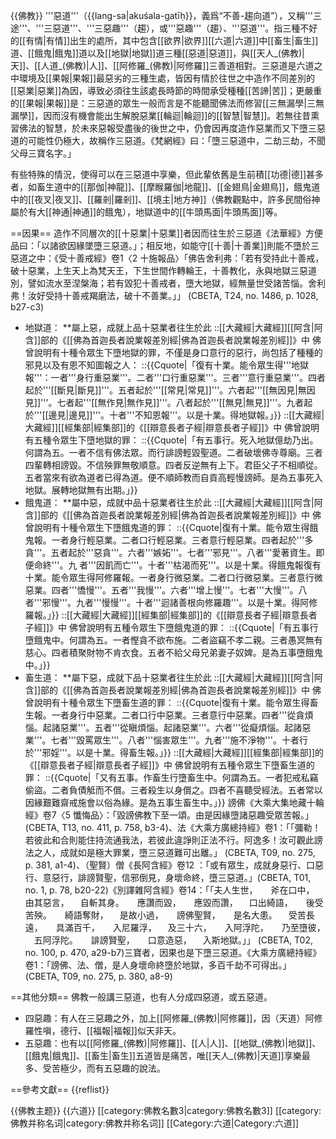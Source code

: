 {{佛教}}
'''惡道'''（{{lang-sa|akuśala-gatīḥ}}，義爲“不善-趨向道”），又稱'''三途'''、'''三惡道'''、'''三惡趣'''（趨），或'''惡趣'''（趨）、'''惡道'''。指三種不好的[[有情|有情]]出生的處所，其中包含[[欲界|欲界]][[六道|六道]]中[[畜生|畜生]]道、[[餓鬼|餓鬼]]道以及[[地獄|地獄]]道三種[[惡道|惡道]]，與[[天人_(佛教)|天]]、[[人道_(佛教)|人]]、[[阿修羅_(佛教)|阿修羅]]三善道相對。三惡道是六道之中環境及[[果報|果報]]最惡劣的三種生處，皆因有情於往世之中造作不同差別的[[惡業|惡業]]為因，導致必須往生該處長時節的時間承受種種[[苦諦|苦]]；更嚴重的[[果報|果報]]是：三惡道的眾生一般而言是不能聽聞佛法而修習[[三無漏學|三無漏學]]，因而沒有機會能出生解脫惡業[[輪迴|輪迴]]的[[智慧|智慧]]。若無往昔熏習佛法的智慧，於未來惡報受盡後的後世之中，仍會因再度造作惡業而又下墮三惡道的可能性仍極大，故稱作三惡道。<ref>《梵網經》曰：「墮三惡道中，二劫三劫，不聞父母三寶名字。」 </ref>

有些特殊的情況，使得可以在三惡道中享樂，但此輩依舊是生前積[[功德|德]]甚多者，如畜生道中的[[那伽|神龍]]、[[摩睺羅伽|地龍]]、[[金翅鳥|金翅鳥]]，餓鬼道中的[[夜叉|夜叉]]、[[羅剎|羅剎]]、[[境主|地方神]]（佛教觀點中，許多民間俗神屬於有大[[神通|神通]]的餓鬼），地獄道中的[[牛頭馬面|牛頭馬面]]等。

==因果==
造作不同層次的[[十惡業|十惡業]]者因而往生於三惡道<ref>《法華經》方便品曰：「以諸欲因緣墜墮三惡道。」</ref>；相反地，如能守[[十善|十善業]]則能不墮於三惡道之中：<ref>《受十善戒經》卷1〈2 十施報品〉「佛告舍利弗：「若有受持此十善戒，破十惡業，上生天上為梵天王，下生世間作轉輪王，十善教化，永與地獄三惡道別，譬如流水至涅槃海；若有毀犯十善戒者，墮大地獄，經無量世受諸苦惱。舍利弗！汝好受持十善戒羯磨法，破十不善業。」」 (CBETA, T24, no. 1486, p. 1028, b27-c3)</ref>
* 地獄道：
**屬上惡，成就上品十惡業者往生於此
::[[大藏經|大藏經]][[阿含|阿含]]部的《[[佛為首迦長者說業報差別經|佛為首迦長者說業報差別經]]》中 佛曾說明有十種令眾生下墮地獄的罪，不僅是身口意行的惡行，尚包括了種種的邪見以及有恩不知圖報之人：
::{{Cquote|「復有十業。能令眾生得'''地獄報'''：一者'''身行重惡業'''。二者'''口行重惡業'''。三者'''意行重惡業'''。四者起於'''[[斷見|斷見]]'''。五者起於'''[[常見|常見]]'''。六者起'''[[無因見|無因見]]'''。七者起'''[[無作見|無作見]]'''。八者起於'''[[無見|無見]]'''。九者起於'''[[邊見|邊見]]'''。十者'''不知恩報'''。以是十業。得地獄報。」}}
::[[大藏經|大藏經]][[經集部|經集部]]的《[[辯意長者子經|辯意長者子經]]》中 佛曾說明有五種令眾生下墮地獄的罪：
::{{Cquote|「有五事行。死入地獄億劫乃出。何謂為五。一者不信有佛法眾。而行誹謗輕毀聖道。二者破壞佛寺尊廟。三者四輩轉相謗毀。不信殃罪無敬順意。四者反逆無有上下。君臣父子不相順從。五者當來有欲為道者已得為道。便不順師教而自貢高輕慢謗師。是為五事死入地獄。展轉地獄無有出期。」}}
* 餓鬼道：
**屬中惡，成就中品十惡業者往生於此
::[[大藏經|大藏經]][[阿含|阿含]]部的《[[佛為首迦長者說業報差別經|佛為首迦長者說業報差別經]]》中 佛曾說明有十種令眾生下墮餓鬼道的罪：
::{{Cquote|復有十業。能令眾生得餓鬼報。一者身行輕惡業。二者口行輕惡業。三者意行輕惡業。四者起於'''多貪'''。五者起於'''惡貪'''。六者'''嫉妬'''。七者'''邪見'''。八者'''愛著資生。即便命終'''。九
者'''因飢而亡'''。十者'''枯渴而死'''。以是十業。得餓鬼報復有十業。能令眾生得阿修羅報。一者身行微惡業。二者口行微惡業。三者意行微惡業。四者'''憍慢'''。五者'''我慢'''。六者'''增上慢'''。七者'''大慢'''。八者'''邪慢'''。九者'''慢慢'''。十者'''迴諸善根向修羅趣'''。以是十業。得阿修羅報。」}}
::[[大藏經|大藏經]][[經集部|經集部]]的《[[辯意長者子經|辯意長者子經]]》中 佛曾說明有五種令眾生下墮餓鬼道的罪：
::{{Cquote|「有五事行墮餓鬼中。何謂為五。一者慳貪不欲布施。二者盜竊不孝二親。三者愚冥無有慈心。四者積聚財物不肯衣食。五者不給父母兄弟妻子奴婢。是為五事墮餓鬼中。」}}
* 畜生道：
**屬下惡，成就下品十惡業者往生於此
::[[大藏經|大藏經]][[阿含|阿含]]部的《[[佛為首迦長者說業報差別經|佛為首迦長者說業報差別經]]》中 佛曾說明有十種令眾生下墮畜生道的罪：
::{{Cquote|復有十業。能令眾生得畜生報。一者身行中惡業。二者口行中惡業。三者意行中惡業。四者'''從貪煩惱。起諸惡業'''。五者'''從瞋煩惱。起諸惡業'''。六者'''從癡煩惱。起諸惡業'''。七者'''毀罵眾生'''。八者'''惱害眾生'''。九者'''施不淨物'''。十者行於'''邪婬'''。以是十業。得畜生報。」}}
::[[大藏經|大藏經]][[經集部|經集部]]的《[[辯意長者子經|辯意長者子經]]》中 佛曾說明有五種令眾生下墮畜生道的罪：
::{{Cquote|「又有五事。作畜生行墮畜生中。何謂為五。一者犯戒私竊偷盜。二者負債觝而不償。三者殺生以身償之。四者不喜聽受經法。五者常以因緣艱難齋戒施會以俗為緣。是為五事生畜生中。」}}
謗佛<ref>《大乘大集地藏十輪經》卷7〈5 懺悔品〉：「毀謗佛教下至一頌。由是因緣墮諸惡趣受眾苦報。」 (CBETA, T13, no. 411, p. 758, b3-4)</ref>、法<ref>《大乘方廣總持經》卷1：「「彌勒！若彼此和合則能住持流通我法，若彼此違諍則正法不行。阿逸多！汝可觀此謗法之人，成就如是極大罪業，墮三惡道難可出離。」 (CBETA, T09, no. 275, p. 381, a1-4)</ref>、（聖賢）僧<ref>《長阿含經》卷12 ：「或有眾生，成就身惡行、口惡行、意惡行，誹謗賢聖，信邪倒見，身壞命終，墮三惡道。」(CBETA, T01, no. 1, p. 78, b20-22)</ref><ref>《別譯雜阿含經》卷14：「「夫人生世，　　斧在口中，　　由其惡言， 　自斬其身。　　應讚而毀，　　應毀而讚， 　口出綺語，　　後受苦殃。　　綺語奪財， 　是故小過，　　謗佛聖賢，　　是名大患。 　受苦長遠，　　具滿百千，　　入尼羅浮， 　及三十六，　　入阿浮陀，　　乃至墮彼， 　五阿浮陀。　　誹謗賢聖，　　口意造惡， 　入斯地獄。」」 (CBETA, T02, no. 100, p. 470, a29-b7)</ref>三寶者，因果也是下墮三惡道。<ref>《大乘方廣總持經》卷1：「謗佛、法、僧，是人身壞命終墮於地獄，多百千劫不可得出。」 (CBETA, T09, no. 275, p. 380, a8-9)</ref>

==其他分類==
佛教一般講三惡道，也有人分成四惡道，或五惡道。
* 四惡趣：有人在三惡趣之外，加上[[阿修羅_(佛教)|阿修羅]]，因（天道）阿修羅性嗔，德行、[[福報|福報]]似天非天。
* 五惡趣：也有以[[阿修羅_(佛教)|阿修羅]]、[[人|人]]、[[地獄_(佛教)|地獄]]、[[餓鬼|餓鬼]]、[[畜生|畜生]]五道皆是痛苦，唯[[天人_(佛教)|天道]]享樂最多、受苦極少，而有五惡趣的說法。

==參考文獻==
{{reflist}}

{{佛教主题}}
{{六道}}
[[category:佛教名數3|category:佛教名數3]]
[[category:佛教并称名词|category:佛教并称名词]]
[[Category:六道|Category:六道]]